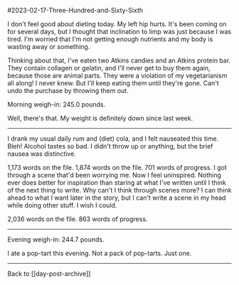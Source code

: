 #2023-02-17-Three-Hundred-and-Sixty-Sixth

I don't feel good about dieting today.  My left hip hurts.  It's been coming on for several days, but I thought that inclination to limp was just because I was tired.  I'm worried that I'm not getting enough nutrients and my body is wasting away or something.

Thinking about that, I've eaten two Atkins candies and an Atkins protein bar.  They contain collagen or gelatin, and I'll never get to buy them again, because those are animal parts.  They were a violation of my vegetarianism all along!  I never knew.  But I'll keep eating them until they're gone.  Can't undo the purchase by throwing them out.

Morning weigh-in:  245.0 pounds.

Well, there's that.  My weight is definitely down since last week.

---
I drank my usual daily rum and (diet) cola, and I felt nauseated this time.  Bleh!  Alcohol tastes so bad.  I didn't throw up or anything, but the brief nausea was distinctive.

1,173 words on the file.  1,874 words on the file.  701 words of progress.  I got through a scene that'd been worrying me.  Now I feel uninspired.  Nothing ever does better for inspiration than staring at what I've written until I think of the next thing to write.  Why can't I think through scenes more?  I can think ahead to what I want later in the story, but I can't write a scene in my head while doing other stuff.  I wish I could.

2,036 words on the file.   863 words of progress.

---
Evening weigh-in:  244.7 pounds.

I ate a pop-tart this evening.  Not a pack of pop-tarts.  Just one.

---
Back to [[day-post-archive]]